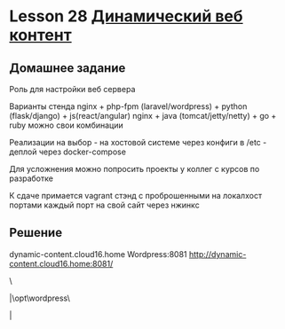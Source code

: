 # Lesson 28 [Динамический веб контент](https://otus.ru/learning/11922/#)



## Домашнее задание

Роль для настройки веб сервера

Варианты стенда
nginx + php-fpm (laravel/wordpress) + python (flask/django) + js(react/angular)
nginx + java (tomcat/jetty/netty) + go + ruby
можно свои комбинации

Реализации на выбор
\- на хостовой системе через конфиги в /etc
\- деплой через docker-compose

Для усложнения можно попросить проекты у коллег с курсов по разработке

К сдаче примается
vagrant стэнд с проброшенными на локалхост портами
каждый порт на свой сайт
через нжинкс



## Решение




dynamic-content.cloud16.home
Wordpress:8081
http://dynamic-content.cloud16.home:8081/



\

|\opt\wordpress\

|